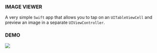 ### IMAGE VIEWER ###

A very simple `Swift` app that allows you to tap on an `UITableViewCell` and preview an image in a separate `UIViewController`.


### DEMO ###

![](https://im2.ezgif.com/tmp/ezgif-2-2e7c01f1d9.gif) 
